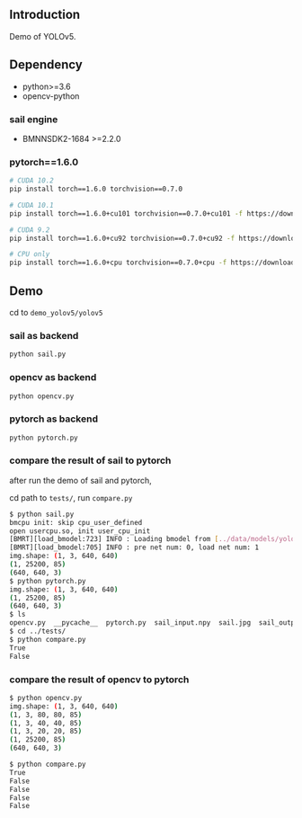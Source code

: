 ## Introduction

Demo of YOLOv5.

## Dependency

- python>=3.6
- opencv-python

### sail engine

- BMNNSDK2-1684 >=2.2.0

### pytorch==1.6.0

```bash
# CUDA 10.2
pip install torch==1.6.0 torchvision==0.7.0

# CUDA 10.1
pip install torch==1.6.0+cu101 torchvision==0.7.0+cu101 -f https://download.pytorch.org/whl/torch_stable.html

# CUDA 9.2
pip install torch==1.6.0+cu92 torchvision==0.7.0+cu92 -f https://download.pytorch.org/whl/torch_stable.html

# CPU only
pip install torch==1.6.0+cpu torchvision==0.7.0+cpu -f https://download.pytorch.org/whl/torch_stable.html
```

## Demo

cd to `demo_yolov5/yolov5`

### sail as backend

```bash
python sail.py
```

### opencv as backend

```bash
python opencv.py
```

### pytorch as backend

```bash
python pytorch.py
```

### compare the result of sail to pytorch

after run the demo of sail and pytorch,

cd path to `tests/`, run `compare.py`

```bash
$ python sail.py
bmcpu init: skip cpu_user_defined
open usercpu.so, init user_cpu_init
[BMRT][load_bmodel:723] INFO : Loading bmodel from [../data/models/yolov5s.bmodel]. Thanks for your patience...
[BMRT][load_bmodel:705] INFO : pre net num: 0, load net num: 1
img.shape: (1, 3, 640, 640)
(1, 25200, 85)
(640, 640, 3)
$ python pytorch.py
img.shape: (1, 3, 640, 640)
(1, 25200, 85)
(640, 640, 3)
$ ls
opencv.py  __pycache__  pytorch.py  sail_input.npy  sail.jpg  sail_output.npy  sail.py  torch_input.npy  torch.jpg  torch_output.npy  utils.py
$ cd ../tests/
$ python compare.py
True
False
```

### compare the result of opencv to pytorch

```bash
$ python opencv.py
img.shape: (1, 3, 640, 640)
(1, 3, 80, 80, 85)
(1, 3, 40, 40, 85)
(1, 3, 20, 20, 85)
(1, 25200, 85)
(640, 640, 3)

$ python compare.py
True
False
False
False
False
```
